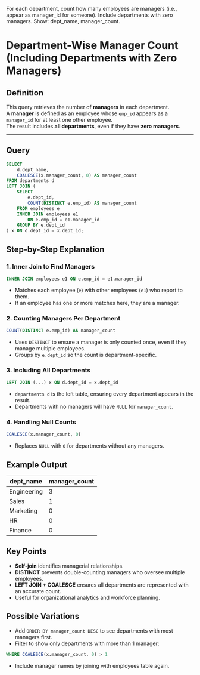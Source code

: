 For each department, count how many employees are managers (i.e., appear as manager_id for someone).
Include departments with zero managers.
Show: dept_name, manager_count. 


# Department-Wise Manager Count (Including Departments with Zero Managers)

## Definition
This query retrieves the number of **managers** in each department.  
A **manager** is defined as an employee whose `emp_id` appears as a `manager_id` for at least one other employee.  
The result includes **all departments**, even if they have **zero managers**.

---

## Query
```sql
SELECT 
    d.dept_name,
    COALESCE(x.manager_count, 0) AS manager_count
FROM departments d
LEFT JOIN (
    SELECT 
        e.dept_id,
        COUNT(DISTINCT e.emp_id) AS manager_count
    FROM employees e
    INNER JOIN employees e1 
        ON e.emp_id = e1.manager_id
    GROUP BY e.dept_id
) x ON d.dept_id = x.dept_id;
```

## Step-by-Step Explanation

### 1. Inner Join to Find Managers
```sql
INNER JOIN employees e1 ON e.emp_id = e1.manager_id
```
* Matches each employee (`e`) with other employees (`e1`) who report to them.
* If an employee has one or more matches here, they are a manager.

### 2. Counting Managers Per Department
```sql
COUNT(DISTINCT e.emp_id) AS manager_count
```
* Uses `DISTINCT` to ensure a manager is only counted once, even if they manage multiple employees.
* Groups by `e.dept_id` so the count is department-specific.

### 3. Including All Departments
```sql
LEFT JOIN (...) x ON d.dept_id = x.dept_id
```
* `departments d` is the left table, ensuring every department appears in the result.
* Departments with no managers will have `NULL` for `manager_count`.

### 4. Handling Null Counts
```sql
COALESCE(x.manager_count, 0)
```
* Replaces `NULL` with `0` for departments without any managers.

## Example Output

| dept_name | manager_count |
|-----------|---------------|
| Engineering | 3 |
| Sales | 1 |
| Marketing | 0 |
| HR | 0 |
| Finance | 0 |

## Key Points

* **Self-join** identifies managerial relationships.
* **DISTINCT** prevents double-counting managers who oversee multiple employees.
* **LEFT JOIN + COALESCE** ensures all departments are represented with an accurate count.
* Useful for organizational analytics and workforce planning.

## Possible Variations

* Add `ORDER BY manager_count DESC` to see departments with most managers first.
* Filter to show only departments with more than 1 manager:
```sql
WHERE COALESCE(x.manager_count, 0) > 1
```
* Include manager names by joining with employees table again.
